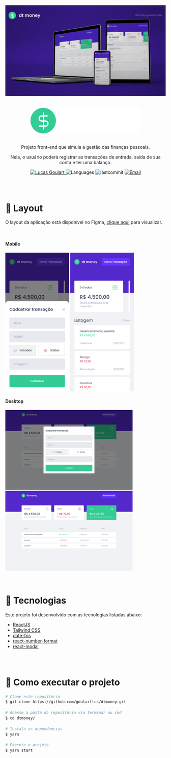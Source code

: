 <div align="center">
  <a href="https://dtmoney.goulartlcs.dev/" target="_blank">
    <img src="./src/assets/dtmoney_cover.png" alt="dt money" />
  </a>

  <br />
  <br />
  <br />

  <a href="https://dtmoney.goulartlcs.dev/" target="_blank">
    <img src="./src/assets/logo.svg" alt="dt money" />
  </a>
  
  <br />
  <br />

  <p align="center">
    Projeto front-end que simula a gestão das finanças pessoais.
  </p>
  <p align="center">
    Nela, o usuário poderá registrar as transações de entrada, saída de sua conta e ter uma balanço.
  </p>
 
  
  <p align="center">
    <a href="https://www.linkedin.com/in/goulartlcs/">
      <img alt="Lucas Goulart" src="https://img.shields.io/badge/-goulartlcs-363F5F?style=flat&logo=Linkedin&logoColor=white" />
    </a>
    <img alt="Languages" src="https://img.shields.io/github/languages/count/goulartlcs/dtmoney?color=363F5F" />
    <img alt="lastcommit" src="https://img.shields.io/github/last-commit/goulartlcs/dtmoney?color=363F5F" />
    <a href="mailto:lucas@goulartlcs.dev">
     <img alt="Email" src="https://img.shields.io/badge/-lucas%40goulartlcs.dev-363F5F" />
    </a> 
  </p>
</div>

<br />
<br />

# :art: Layout
O layout da aplicação está disponível no Figma, [clique aqui](https://www.figma.com/file/0xmu9mj2TJYoIOubBFWsk5/dtmoney-Ignite-(Copy)?node-id=0%3A1) para visualizar.

<br />

#### Mobile
<div align="left">
  <img src="./src/assets/screenshot_mobile-2.png" alt="Screenshot Mobile dt money" width="200px" />
  <img src="./src/assets/screenshot_mobile-1.png" alt="Screenshot Mobile dt money" width="200px" />
</div>

#### Desktop
<div align="left">
  <img src="./src/assets/screenshot_desktop-2.png" alt="Screenshot Desktop dt money" width="400px" />
  <img src="./src/assets/screenshot_desktop-1.png" alt="Screenshot Desktop dt money" width="400px" />
</div>

<br />
<br />

# 🧰 Tecnologias
Este projeto foi desenvolvido com as tecnologias listadas abaixo:

- [ReactJS](https://reactjs.org/)
- [Tailwind CSS](https://tailwindcss.com/)
- [date-fns](https://date-fns.org/)
- [react-number-format](https://github.com/s-yadav/react-number-format)
- [react-modal](https://github.com/reactjs/react-modal)

<br />
<br />

# :rocket: Como executar o projeto
```bash
# Clone este repositório
$ git clone https://github.com/goulartlcs/dtmoney.git

# Acesse a pasta do repositório via terminar ou cmd
$ cd dtmoney/

# Instale as dependencias
$ yarn

# Execute o projeto
$ yarn start
```

